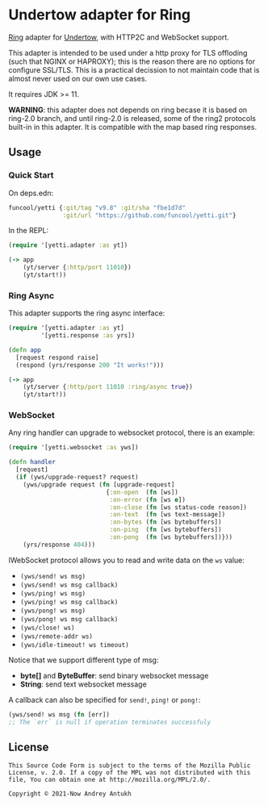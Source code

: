 # Undertow adapter for Ring

[Ring](https://github.com/ring-clojure/ring) adapter for
[Undertow](https://undertow.io/), with HTTP2C and WebSocket support.

This adapter is intended to be used under a http proxy for TLS
offloding (such that NGINX or HAPROXY); this is the reason there are
no options for configure SSL/TLS. This is a practical decission to not
maintain code that is almost never used on our own use cases.

It requires JDK >= 11.

**WARNING**: this adapter does not depends on ring becase it is based
on ring-2.0 branch, and until ring-2.0 is released, some of the ring2
protocols built-in in this adapter. It is compatible with the map based
ring responses.

## Usage

### Quick Start

On deps.edn:

```clojure
funcool/yetti {:git/tag "v9.8" :git/sha "fbe1d7d"
               :git/url "https://github.com/funcool/yetti.git"}
```

In the REPL:

```clojure
(require '[yetti.adapter :as yt])

(-> app
    (yt/server {:http/port 11010})
    (yt/start!))
```


### Ring Async

This adapter supports the ring async interface:

```clojure
(require '[yetti.adapter :as yt]
         '[yetti.response :as yrs])

(defn app
  [request respond raise]
  (respond (yrs/response 200 "It works!")))

(-> app
    (yt/server {:http/port 11010 :ring/async true})
    (yt/start!))
```

### WebSocket

Any ring handler can upgrade to websocket protocol, there is an example:

```clojure
(require '[yetti.websocket :as yws])

(defn handler
  [request]
  (if (yws/upgrade-request? request)
    (yws/upgrade request (fn [upgrade-request]
                           {:on-open  (fn [ws])
                            :on-error (fn [ws e])
                            :on-close (fn [ws status-code reason])
                            :on-text  (fn [ws text-message])
                            :on-bytes (fn [ws bytebuffers])
                            :on-ping  (fn [ws bytebuffers])
                            :on-pong  (fn [ws bytebuffers])}))
    (yrs/response 404)))
```

IWebSocket protocol allows you to read and write data on the `ws` value:

- `(yws/send! ws msg)`
- `(yws/send! ws msg callback)`
- `(yws/ping! ws msg)`
- `(yws/ping! ws msg callback)`
- `(yws/pong! ws msg)`
- `(yws/pong! ws msg callback)`
- `(yws/close! ws)`
- `(yws/remote-addr ws)`
- `(yws/idle-timeout! ws timeout)`

Notice that we support different type of msg:

* **byte[]** and **ByteBuffer**: send binary websocket message
* **String**: send text websocket message

A callback can also be specified for `send!`, `ping!` or `pong!`:

```clojure
(yws/send! ws msg (fn [err])
;; The `err` is null if operation terminates successfuly
```

## License

```
This Source Code Form is subject to the terms of the Mozilla Public
License, v. 2.0. If a copy of the MPL was not distributed with this
file, You can obtain one at http://mozilla.org/MPL/2.0/.

Copyright © 2021-Now Andrey Antukh
```
